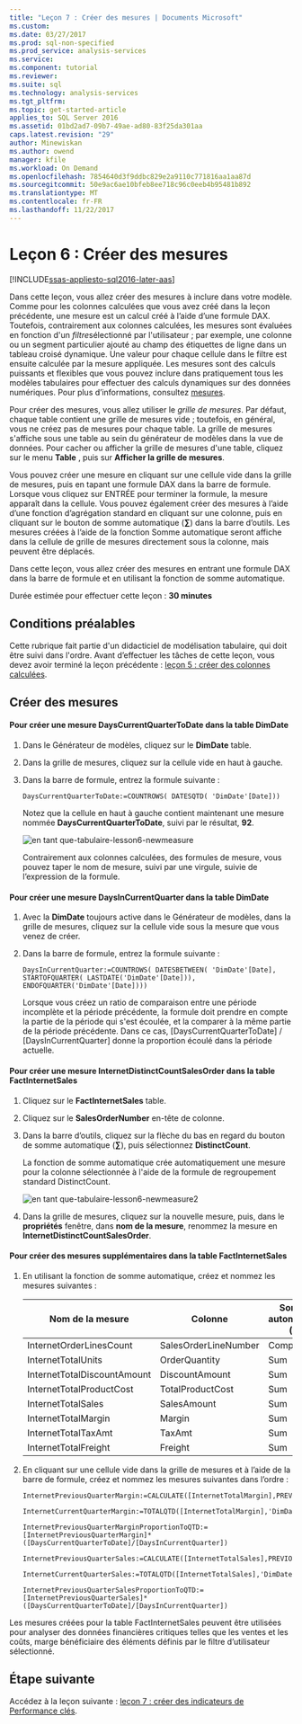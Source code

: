 ```yaml
---
title: "Leçon 7 : Créer des mesures | Documents Microsoft"
ms.custom: 
ms.date: 03/27/2017
ms.prod: sql-non-specified
ms.prod_service: analysis-services
ms.service: 
ms.component: tutorial
ms.reviewer: 
ms.suite: sql
ms.technology: analysis-services
ms.tgt_pltfrm: 
ms.topic: get-started-article
applies_to: SQL Server 2016
ms.assetid: 01bd2ad7-09b7-49ae-ad80-83f25da301aa
caps.latest.revision: "29"
author: Minewiskan
ms.author: owend
manager: kfile
ms.workload: On Demand
ms.openlocfilehash: 7854640d3f9ddbc829e2a9110c771816aa1aa87d
ms.sourcegitcommit: 50e9ac6ae10bfeb8ee718c96c0eeb4b95481b892
ms.translationtype: MT
ms.contentlocale: fr-FR
ms.lasthandoff: 11/22/2017
---
```

# <a name="lesson-6-create-measures"></a>Leçon 6 : Créer des mesures
[!INCLUDE[ssas-appliesto-sql2016-later-aas](../includes/ssas-appliesto-sql2016-later-aas.md)]

Dans cette leçon, vous allez créer des mesures à inclure dans votre modèle. Comme pour les colonnes calculées que vous avez créé dans la leçon précédente, une mesure est un calcul créé à l’aide d’une formule DAX. Toutefois, contrairement aux colonnes calculées, les mesures sont évaluées en fonction d'un *filtre*sélectionné par l'utilisateur ; par exemple, une colonne ou un segment particulier ajouté au champ des étiquettes de ligne dans un tableau croisé dynamique. Une valeur pour chaque cellule dans le filtre est ensuite calculée par la mesure appliquée. Les mesures sont des calculs puissants et flexibles que vous pouvez inclure dans pratiquement tous les modèles tabulaires pour effectuer des calculs dynamiques sur des données numériques. Pour plus d’informations, consultez [mesures](../analysis-services/tabular-models/measures-ssas-tabular.md).  
  
Pour créer des mesures, vous allez utiliser le *grille de mesures*. Par défaut, chaque table contient une grille de mesures vide ; toutefois, en général, vous ne créez pas de mesures pour chaque table. La grille de mesures s'affiche sous une table au sein du générateur de modèles dans la vue de données. Pour cacher ou afficher la grille de mesures d'une table, cliquez sur le menu **Table** , puis sur **Afficher la grille de mesures**.  
  
Vous pouvez créer une mesure en cliquant sur une cellule vide dans la grille de mesures, puis en tapant une formule DAX dans la barre de formule. Lorsque vous cliquez sur ENTRÉE pour terminer la formule, la mesure apparaît dans la cellule. Vous pouvez également créer des mesures à l’aide d’une fonction d’agrégation standard en cliquant sur une colonne, puis en cliquant sur le bouton de somme automatique (**∑**) dans la barre d’outils. Les mesures créées à l’aide de la fonction Somme automatique seront affiche dans la cellule de grille de mesures directement sous la colonne, mais peuvent être déplacés.  
  
Dans cette leçon, vous allez créer des mesures en entrant une formule DAX dans la barre de formule et en utilisant la fonction de somme automatique.  
  
Durée estimée pour effectuer cette leçon : **30 minutes**  
  
## <a name="prerequisites"></a>Conditions préalables  
Cette rubrique fait partie d'un didacticiel de modélisation tabulaire, qui doit être suivi dans l'ordre. Avant d’effectuer les tâches de cette leçon, vous devez avoir terminé la leçon précédente : [leçon 5 : créer des colonnes calculées](../analysis-services/lesson-5-create-calculated-columns.md).  
  
## <a name="create-measures"></a>Créer des mesures  
  
#### <a name="to-create-a-dayscurrentquartertodate-measure-in-the-dimdate-table"></a>Pour créer une mesure DaysCurrentQuarterToDate dans la table DimDate  
  
1.  Dans le Générateur de modèles, cliquez sur le **DimDate** table.  
  
2.  Dans la grille de mesures, cliquez sur la cellule vide en haut à gauche.  
  
3.  Dans la barre de formule, entrez la formule suivante :  
  
    ```
    DaysCurrentQuarterToDate:=COUNTROWS( DATESQTD( 'DimDate'[Date])) 
    ```
  
    Notez que la cellule en haut à gauche contient maintenant une mesure nommée **DaysCurrentQuarterToDate**, suivi par le résultat, **92**.
    
      ![en tant que-tabulaire-lesson6-newmeasure](../analysis-services/media/as-tabular-lesson6-newmeasure.png) 
    
    Contrairement aux colonnes calculées, des formules de mesure, vous pouvez taper le nom de mesure, suivi par une virgule, suivie de l’expression de la formule.

  
#### <a name="to-create-a-daysincurrentquarter-measure-in-the-dimdate-table"></a>Pour créer une mesure DaysInCurrentQuarter dans la table DimDate  
  
1.  Avec la **DimDate** toujours active dans le Générateur de modèles, dans la grille de mesures, cliquez sur la cellule vide sous la mesure que vous venez de créer.  
  
2.  Dans la barre de formule, entrez la formule suivante :  
  
    ```
    DaysInCurrentQuarter:=COUNTROWS( DATESBETWEEN( 'DimDate'[Date], STARTOFQUARTER( LASTDATE('DimDate'[Date])), ENDOFQUARTER('DimDate'[Date])))
    ```
  
    Lorsque vous créez un ratio de comparaison entre une période incomplète et la période précédente, la formule doit prendre en compte la partie de la période qui s'est écoulée, et la comparer à la même partie de la période précédente. Dans ce cas, [DaysCurrentQuarterToDate] / [DaysInCurrentQuarter] donne la proportion écoulé dans la période actuelle.  
  
#### <a name="to-create-an-internetdistinctcountsalesorder-measure-in-the-factinternetsales-table"></a>Pour créer une mesure InternetDistinctCountSalesOrder dans la table FactInternetSales  
  
1.  Cliquez sur le **FactInternetSales** table.   
  
2.  Cliquez sur le **SalesOrderNumber** en-tête de colonne.  
  
3.  Dans la barre d’outils, cliquez sur la flèche du bas en regard du bouton de somme automatique (**∑**), puis sélectionnez **DistinctCount**.  
  
    La fonction de somme automatique crée automatiquement une mesure pour la colonne sélectionnée à l'aide de la formule de regroupement standard DistinctCount.  
    
       ![en tant que-tabulaire-lesson6-newmeasure2](../analysis-services/media/as-tabular-lesson6-newmeasure2.png)
  
4.  Dans la grille de mesures, cliquez sur la nouvelle mesure, puis, dans le **propriétés** fenêtre, dans **nom de la mesure**, renommez la mesure en **InternetDistinctCountSalesOrder**. 
 
  
#### <a name="to-create-additional-measures-in-the-factinternetsales-table"></a>Pour créer des mesures supplémentaires dans la table FactInternetSales  
  
1.  En utilisant la fonction de somme automatique, créez et nommez les mesures suivantes :  
  
    |Nom de la mesure|Colonne|Somme automatique (∑)|Formule|  
    |----------------|----------|-----------------|-----------|  
    |InternetOrderLinesCount|SalesOrderLineNumber|Compter|=COUNTA([SalesOrderLineNumber])|  
    |InternetTotalUnits|OrderQuantity|Sum|=SUM([OrderQuantity])|  
    |InternetTotalDiscountAmount|DiscountAmount|Sum|=SUM([DiscountAmount])|  
    |InternetTotalProductCost|TotalProductCost|Sum|=SUM([TotalProductCost])|  
    |InternetTotalSales|SalesAmount|Sum|=SUM([SalesAmount])|  
    |InternetTotalMargin|Margin|Sum|=SUM([Margin])|  
    |InternetTotalTaxAmt|TaxAmt|Sum|=SUM([TaxAmt])|  
    |InternetTotalFreight|Freight|Sum|=SUM([Freight])|  
  
2.  En cliquant sur une cellule vide dans la grille de mesures et à l’aide de la barre de formule, créez et nommez les mesures suivantes dans l’ordre :  
  
      ```
      InternetPreviousQuarterMargin:=CALCULATE([InternetTotalMargin],PREVIOUSQUARTER('DimDate'[Date]))
      ```
      
      ```
      InternetCurrentQuarterMargin:=TOTALQTD([InternetTotalMargin],'DimDate'[Date])
      ```
  
      ```
      InternetPreviousQuarterMarginProportionToQTD:=[InternetPreviousQuarterMargin]*([DaysCurrentQuarterToDate]/[DaysInCurrentQuarter])
      ```
  
      ```
      InternetPreviousQuarterSales:=CALCULATE([InternetTotalSales],PREVIOUSQUARTER('DimDate'[Date]))
      ```
  
      ```
      InternetCurrentQuarterSales:=TOTALQTD([InternetTotalSales],'DimDate'[Date])
      ```
      
      ```
      InternetPreviousQuarterSalesProportionToQTD:=[InternetPreviousQuarterSales]*([DaysCurrentQuarterToDate]/[DaysInCurrentQuarter])
      ```
  
Les mesures créées pour la table FactInternetSales peuvent être utilisées pour analyser des données financières critiques telles que les ventes et les coûts, marge bénéficiaire des éléments définis par le filtre d’utilisateur sélectionné.  
  
## <a name="whats-next"></a>Étape suivante
Accédez à la leçon suivante : [leçon 7 : créer des indicateurs de Performance clés](../analysis-services/lesson-7-create-key-performance-indicators.md).  

  
